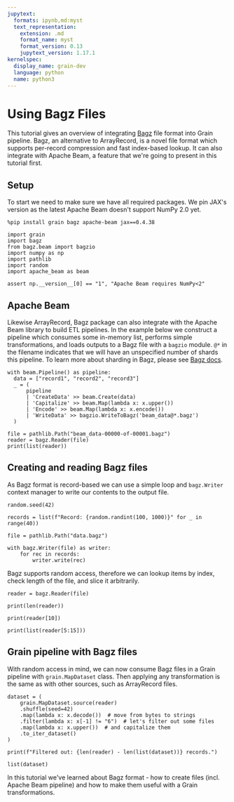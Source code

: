 ```yaml
---
jupytext:
  formats: ipynb,md:myst
  text_representation:
    extension: .md
    format_name: myst
    format_version: 0.13
    jupytext_version: 1.17.1
kernelspec:
  display_name: grain-dev
  language: python
  name: python3
---
```


# Using Bagz Files

This tutorial gives an overview of integrating [Bagz](https://github.com/google-deepmind/bagz/) file format into Grain pipeline. Bagz, an alternative to ArrayRecord, is a novel file format which supports per-record compression and fast index-based lookup. It can also integrate with Apache Beam, a feature that we're going to present in this tutorial first.

## Setup

To start we need to make sure we have all required packages. We pin JAX's version as the latest Apache Beam doesn't support NumPy 2.0 yet.

```{code-cell} ipython3
%pip install grain bagz apache-beam jax==0.4.38
```

```{code-cell} ipython3
import grain
import bagz
from bagz.beam import bagzio
import numpy as np
import pathlib
import random
import apache_beam as beam
```

```{code-cell} ipython3
assert np.__version__[0] == "1", "Apache Beam requires NumPy<2"
```

## Apache Beam

Likewise ArrayRecord, Bagz package can also integrate with the Apache Beam library to build ETL pipelines. In the example below we construct a pipeline which consumes some in-memory list, performs simple transformations, and loads outputs to a Bagz file with a `bagzio` module. `@*` in the filename indicates that we will have an unspecified number of shards this pipeline. To learn more about sharding in Bagz, please see [Bagz docs](https://github.com/google-deepmind/bagz/tree/main?tab=readme-ov-file#sharding).

```{code-cell} ipython3
with beam.Pipeline() as pipeline:
  data = ["record1", "record2", "record3"]
  _ = (
      pipeline
      | 'CreateData' >> beam.Create(data)
      | 'Capitalize' >> beam.Map(lambda x: x.upper())
      | 'Encode' >> beam.Map(lambda x: x.encode())
      | 'WriteData' >> bagzio.WriteToBagz('beam_data@*.bagz')
  )
```

```{code-cell} ipython3
file = pathlib.Path("beam_data-00000-of-00001.bagz")
reader = bagz.Reader(file)
print(list(reader))
```

## Creating and reading Bagz files

As Bagz format is record-based we can use a simple loop and `bagz.Writer` context manager to write our contents to the output file.

```{code-cell} ipython3
random.seed(42)

records = list(f"Record: {random.randint(100, 1000)}" for _ in range(40))

file = pathlib.Path("data.bagz")

with bagz.Writer(file) as writer:
    for rec in records:
        writer.write(rec)
```

Bagz supports random access, therefore we can lookup items by index, check length of the file, and slice it arbitrarily.

```{code-cell} ipython3
reader = bagz.Reader(file)

print(len(reader))

print(reader[10])

print(list(reader[5:15]))
```

## Grain pipeline with Bagz files

With random access in mind, we can now consume Bagz files in a Grain pipeline with `grain.MapDataset` class. Then applying any transformation is the same as with other sources, such as ArrayRecord files.

```{code-cell} ipython3
dataset = (
    grain.MapDataset.source(reader)
    .shuffle(seed=42)
    .map(lambda x: x.decode())  # move from bytes to strings
    .filter(lambda x: x[-1] != "6")  # let's filter out some files
    .map(lambda x: x.upper())  # and capitalize them
    .to_iter_dataset()
)
```

```{code-cell} ipython3
print(f"Filtered out: {len(reader) - len(list(dataset))} records.")

list(dataset)
```

In this tutorial we've learned about Bagz format - how to create files (incl. Apache Beam pipeline) and how to make them useful with a Grain transformations.
